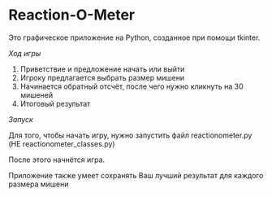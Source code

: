 # Reaction-O-Meter


Это графическое приложение на Python, созданное при помощи tkinter.

*Ход игры*

1) Приветствие и предложение начать или выйти
2) Игроку предлагается выбрать размер мишени
3) Начинается обратный отсчёт, после чего нужно кликнуть на 30 мишеней
4) Итоговый результат

*Запуск*

Для того, чтобы начать игру, нужно запустить файл reactionometer.py (НЕ reactionometer_classes.py)

После этого начнётся игра.

Приложение также умеет сохранять Ваш лучший результат для каждого размера мишени
